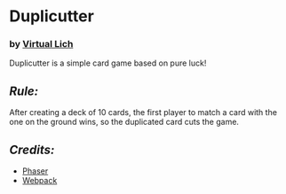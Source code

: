 # Duplicutter

### by [Virtual Lich](https://virtuallich.com)

Duplicutter is a simple card game based on pure luck!

## _Rule:_

After creating a deck of 10 cards, the first player to match a card with the one on the ground wins, so the duplicated card cuts the game.

## _Credits:_

- [Phaser](https://github.com/phaserjs/phaser)
- [Webpack](https://github.com/webpack/webpack)

